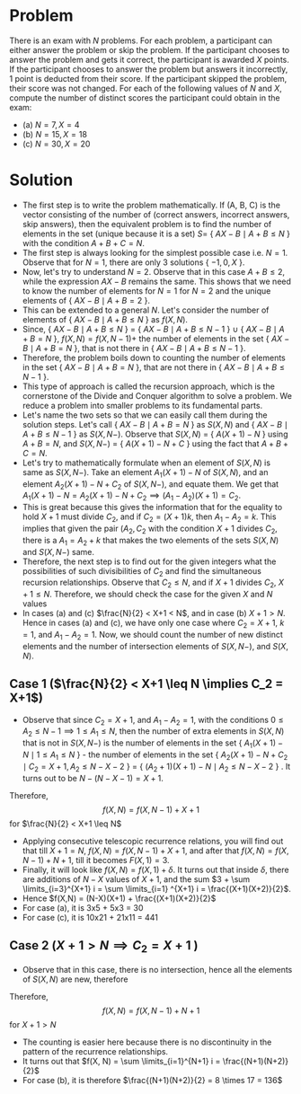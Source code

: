 # Problem

There is an exam with $N$ problems. For each problem, a participant can either answer the problem or skip the problem. If the participant chooses to answer the problem and gets it correct, the participant is awarded $X$ points. If the participant chooses to answer the problem but answers it incorrectly, 1 point is deducted from their score. If the participant skipped the problem, their score was not changed. For each of the following values of $N$ and $X$, compute the number of distinct scores the participant could obtain in the exam:

* (a) $N=7, X=4$
* (b) $N=15, X=18$
* (c) $N=30, X=20$

# Solution

* The first step is to write the problem mathematically. If (A, B, C) is the vector consisting of the number of (correct answers, incorrect answers, skip answers), then the equivalent problem is to find the number of elements in the set (unique because it is a set) $S =$ { $AX - B \mid A + B \leq N$ } with the condition $A+B+C = N$.
* The first step is always looking for the simplest possible case i.e. $N = 1$. Observe that for $N = 1$, there are only 3 solutions { $-1, 0, X$ }.
* Now, let's try to understand $N = 2$. Observe that in this case $A + B \leq 2$, while the expression $AX - B$ remains the same. This shows that we need to know the number of elements for $N= 1$ for $N = 2$ and the unique elements of { $AX - B \mid A + B = 2$ }.
* This can be extended to a general $N$. Let's consider the number of elements of { $AX - B \mid A + B \leq N$ } as $f(X, N)$.
* Since, { $AX - B \mid A + B \leq N$ } = { $AX - B \mid A + B \leq N-1$ } $\cup$ { $AX - B \mid A + B = N$ }, $f(X, N) = f(X, N-1)+$ the number of elements in the set { $AX - B \mid A + B = N$ }, that is not there in { $AX - B \mid A + B \leq N-1$ }.
* Therefore, the problem boils down to counting the number of elements in the set { $AX - B \mid A + B = N$ }, that are not there in { $AX - B \mid A + B \leq N-1$ }.
* This type of approach is called the recursion approach, which is the cornerstone of the Divide and Conquer algorithm to solve a problem. We reduce a problem into smaller problems to its fundamental parts.
* Let's name the two sets so that we can easily call them during the solution steps. Let's call { $AX - B \mid A + B = N$ } as $S(X,N)$ and { $AX - B \mid A + B \leq N-1$ } as $S(X,N-)$. Observe that $S(X,N)$ = { $A(X+1) - N$ } using $A+B = N$, and $S(X,N-)$ = { $A(X+1) - N + C$ } using the fact that $A+B+C = N$.
* Let's try to mathematically formulate when an element of $S(X,N)$ is same as $S(X,N-)$. Take an element  $A_1(X+1) - N$ of $S(X,N)$, and an element $A_2(X+1) - N + C_2$ of $S(X,N-)$, and equate them. We get that $A_1(X+1) - N = A_2(X+1) - N + C_2 \implies (A_1 - A_2)(X+1) = C_2$.
* This is great because this gives the information that for the equality to hold $X+1$ must divide $C_2$, and if $C_2 = (X+1)k$, then $A_1 - A_2 = k$. This implies that given the pair $(A_2, C_2$ with the condition $X+1$ divides $C_2$, there is a $A_1 = A_2 + k$ that makes the two elements of the sets $S(X,N)$ and $S(X,N-)$ same.
* Therefore, the next step is to find out for the given integers what the possibilities of such divisibilities of $C_2$ and find the simultaneous recursion relationships. Observe that $C_2 \leq N$, and if $X+1$ divides $C_2$, $X+1 \leq N$. Therefore, we should check the case for the given $X$ and $N$ values
* In cases (a) and (c) $\frac{N}{2} < X+1 < N$, and in case (b) $X+1 > N$. Hence in cases (a) and (c), we have only one case where $C_2 = X+1$, $k = 1$, and  $A_1 - A_2 = 1$. Now, we should count the number of new distinct elements and the number of intersection elements of $S(X,N-)$, and $S(X,N)$.

## Case 1 ($\frac{N}{2} < X+1 \leq N \implies C_2 = X+1$)

* Observe that since $C_2 = X+1$, and  $A_1 - A_2 = 1$, with the conditions $0 \leq A_2 \leq N -1 \implies 1 \leq A_1 \leq N$, then the number of extra elements in $S(X,N)$ that is not in $S(X,N-)$ is the number of elements in the set { $A_1(X+1) - N \mid 1 \leq A_1 \leq N$ } - the number of elements in the set { $A_2(X+1) - N + C_2 \mid C_2 = X+1, A_2\leq N-X-2$ } = { $(A_2+1)(X+1) - N \mid A_2 \leq N-X-2$ } . It turns out to be $N - (N-X-1) = X+1$.

Therefore, $$f(X, N) = f(X, N-1)+ X+1$$ for $\frac{N}{2} < X+1 \leq N$

* Applying consecutive telescopic recurrence relations, you will find out that till $X + 1 = N$, $f(X, N) = f(X, N-1)+ X+1$, and after that $f(X, N) = f(X, N-1)+ N+1$, till it becomes $F(X,1) = 3$.
* Finally, it will look like $f(X,N) = f(X,1) + \delta$. It turns out that inside $\delta$, there are additions of $N-X$ values of $X+1$, and the sum $3 + \sum \limits_{i=3}^{X+1} i = \sum \limits_{i=1} ^{X+1} i = \frac{(X+1)(X+2)}{2}$.
* Hence $f(X,N) = (N-X)(X+1) + \frac{(X+1)(X+2)}{2}$
* For case (a), it is 3x5 + 5x3 = 30
* For case (c), it is 10x21 + 21x11 = 441

## Case 2 ($X+1 > N \implies C_2 = X+1$ )

* Observe that in this case, there is no intersection, hence all the elements of $S(X,N)$ are new, therefore

Therefore, $$f(X, N) = f(X, N-1)+ N+1$$ for $X+1 > N$

* The counting is easier here because there is no discontinuity in the pattern of the recurrence relationships.
* It turns out that $f(X, N) = \sum \limits_{i=1}^{N+1} i = \frac{(N+1)(N+2)}{2}$
* For case (b), it is therefore $\frac{(N+1)(N+2)}{2} = 8 \times 17 = 136$



